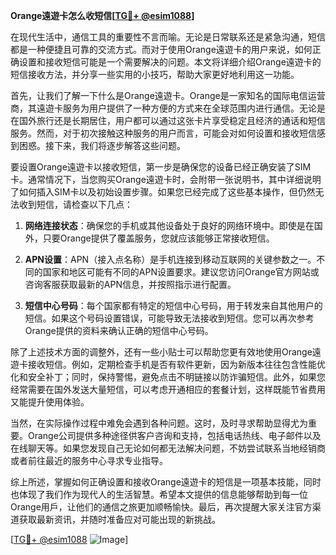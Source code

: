 **Orange遠遊卡怎么收短信[[TG💪+ @esim1088](https://t.me/s/esim1088)]**

在现代生活中，通信工具的重要性不言而喻。无论是日常联系还是紧急沟通，短信都是一种便捷且可靠的交流方式。而对于使用Orange遠遊卡的用户来说，如何正确设置和接收短信可能是一个需要解决的问题。本文将详细介绍Orange遠遊卡的短信接收方法，并分享一些实用的小技巧，帮助大家更好地利用这一功能。

首先，让我们了解一下什么是Orange遠遊卡。Orange是一家知名的国际电信运营商，其遠遊卡服务为用户提供了一种方便的方式来在全球范围内进行通信。无论是在国外旅行还是长期居住，用户都可以通过这张卡片享受稳定且经济的通话和短信服务。然而，对于初次接触这种服务的用户而言，可能会对如何设置和接收短信感到困惑。接下来，我们将逐步解答这些问题。

要设置Orange遠遊卡以接收短信，第一步是确保您的设备已经正确安装了SIM卡。通常情况下，当您购买Orange遠遊卡时，会附带一张说明书，其中详细说明了如何插入SIM卡以及初始设置步骤。如果您已经完成了这些基本操作，但仍然无法收到短信，请检查以下几点：

1. **网络连接状态**：确保您的手机或其他设备处于良好的网络环境中。即使是在国外，只要Orange提供了覆盖服务，您就应该能够正常接收短信。
   
2. **APN设置**：APN（接入点名称）是手机连接到移动互联网的关键参数之一。不同的国家和地区可能有不同的APN设置要求。建议您访问Orange官方网站或咨询客服获取最新的APN信息，并按照指示进行配置。

3. **短信中心号码**：每个国家都有特定的短信中心号码，用于转发来自其他用户的短信。如果这个号码设置错误，可能导致无法接收到短信。您可以再次参考Orange提供的资料来确认正确的短信中心号码。

除了上述技术方面的调整外，还有一些小贴士可以帮助您更有效地使用Orange遠遊卡接收短信。例如，定期检查手机是否有软件更新，因为新版本往往包含性能优化和安全补丁；同时，保持警惕，避免点击不明链接以防诈骗短信。此外，如果您经常需要在国外发送大量短信，可以考虑开通相应的套餐计划，这样既能节省费用又能提升使用体验。

当然，在实际操作过程中难免会遇到各种问题。这时，及时寻求帮助显得尤为重要。Orange公司提供多种途径供客户咨询和支持，包括电话热线、电子邮件以及在线聊天等。如果您发现自己无论如何都无法解决问题，不妨尝试联系当地经销商或者前往最近的服务中心寻求专业指导。

综上所述，掌握如何正确设置和接收Orange遠遊卡的短信是一项基本技能，同时也体现了我们作为现代人的生活智慧。希望本文提供的信息能够帮助到每一位Orange用戶，让他们的通信之旅更加顺畅愉快。最后，再次提醒大家关注官方渠道获取最新资讯，并随时准备应对可能出现的新挑战。

[[TG💪+ @esim1088](https://t.me/s/esim1088) ![Image](https://i.postimg.cc/4NQfJmqS/Snipaste-2025-05-13-00-14-12.png)]